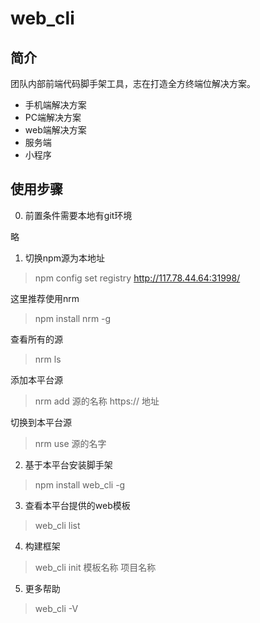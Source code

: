 # web_cli
## 简介
团队内部前端代码脚手架工具，志在打造全方终端位解决方案。

- 手机端解决方案
- PC端解决方案
- web端解决方案
- 服务端
- 小程序

## 使用步骤

0. 前置条件需要本地有git环境

略

1. 切换npm源为本地址
> npm config set registry http://117.78.44.64:31998/

这里推荐使用nrm
   
> npm install nrm -g

查看所有的源

> nrm ls

添加本平台源

> nrm add 源的名称  https:// 地址

切换到本平台源

> nrm use 源的名字

2. 基于本平台安装脚手架

> npm install web_cli -g

3. 查看本平台提供的web模板

> web_cli list

4. 构建框架

> web_cli init 模板名称 项目名称

5. 更多帮助

> web_cli -V